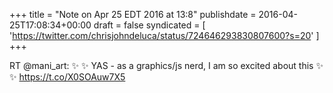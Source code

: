 +++
title = "Note on Apr 25 EDT 2016 at 13:8"
publishdate = 2016-04-25T17:08:34+00:00
draft = false
syndicated = [ 'https://twitter.com/chrisjohndeluca/status/724646293830807600?s=20' ]
+++

RT @mani_art: ✨ ✨ YAS - as a graphics/js nerd, I am so excited about this ✨ ✨ https://t.co/X0SOAuw7X5
